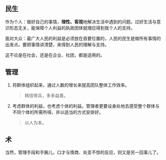 ## 民生

作为个人：做好自己的事情，**理性、客观**地解决生活中遇到的问题。过好生活与意识形态无关，能保障个人利益的执政团体就理应得到我个人的支持。

面对大众：最广大人民的利益是必须放在首要位置的，人民的民生是做所有事情的出发点。要把事情讲清楚，来得到人民的理解与支持。

这不论是在社会，还是在企业、社团，都是适用的。

## 管理

1. 将群体组织起来，通过人数的增长来提高团队整体工作效率。

    > 韩信带兵，多多益善。

2. 考虑群体的利益，也考虑个体的利益。管理者更要设身处地去感受整个群体与不同个体的所需所得，并以适当的方式安排好。

    > 以人为本。

## 术

当然，管理手段和手腕儿，口才与情商、处变不惊的反应，则又是另一回事儿了。